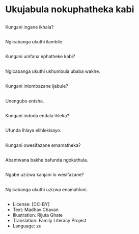 # Ukujabula nokuphatheka kabi

##
Kungani ingane ikhala?

##
Ngicabanga ukuthi
ilambile.

##
Kungani umfana
ephatheke kabi?

##
Ngicabanga ukuthi
ukhumbula ubaba
wakhe.

##
Kungani intombazane
ijabule?

##
Unengubo entsha.

##
Kungani indoda endala
ihleka?

##
Ufunda ihlaya
elihlekisayo.

##
Kungani owesifazane
emamatheka?

##
Abantwana bakhe
bafunda ngokuthula.

##
Ngabe uzizwa kanjani lo
wesifazane?

##
Ngicabanga ukuthi
uzizwa enamahloni.

##
* License: [CC-BY]
* Text: Madhav Chavan
* Illustration: Rijuta Ghate
* Translation: Family Literacy Project
* Language: zu
